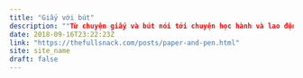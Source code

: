 ```yaml
---
title: "Giấy với bút"
description: ""Từ chuyện giấy và bút nói tới chuyện học hành và lao động""
date: 2018-09-16T23:22:23Z
link: "https://thefullsnack.com/posts/paper-and-pen.html"
site: site_name
draft: false
---
```

